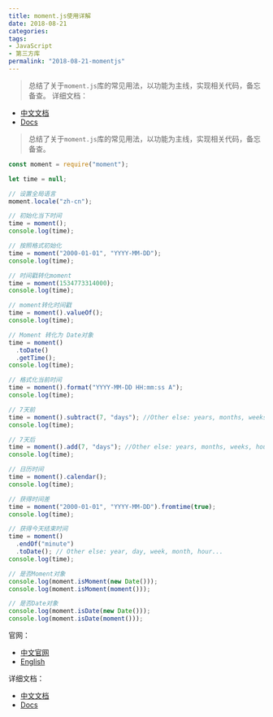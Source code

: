 ```yaml
---
title: moment.js使用详解
date: 2018-08-21
categories:
tags:
- JavaScript
- 第三方库
permalink: "2018-08-21-momentjs"
---
```


> 总结了关于`moment.js`库的常见用法，以功能为主线，实现相关代码，备忘备查。
详细文档：

- [中文文档](http://momentjs.cn/docs/)
- [Docs](http://momentjs.com/docs/)

<!-- more -->

> 总结了关于`moment.js`库的常见用法，以功能为主线，实现相关代码，备忘备查。

```javascript
const moment = require("moment");

let time = null;

// 设置全局语言
moment.locale("zh-cn");

// 初始化当下时间
time = moment();
console.log(time);

// 按照格式初始化
time = moment("2000-01-01", "YYYY-MM-DD");
console.log(time);

// 时间戳转化moment
time = moment(1534773314000);
console.log(time);

// moment转化时间戳
time = moment().valueOf();
console.log(time);

// Moment 转化为 Date对象
time = moment()
  .toDate()
  .getTime();
console.log(time);

// 格式化当前时间
time = moment().format("YYYY-MM-DD HH:mm:ss A");
console.log(time);

// 7天前
time = moment().subtract(7, "days"); //Other else: years, months, weeks, hours, minutes, seconds, milliseconds
console.log(time);

// 7天后
time = moment().add(7, "days"); //Other else: years, months, weeks, hours, minutes, seconds, milliseconds
console.log(time);

// 日历时间
time = moment().calendar();
console.log(time);

// 获得时间差
time = moment("2000-01-01", "YYYY-MM-DD").fromtime(true);
console.log(time);

// 获得今天结束时间
time = moment()
  .endOf("minute")
  .toDate(); // Other else: year, day, week, month, hour...
console.log(time);

// 是否Moment对象
console.log(moment.isMoment(new Date()));
console.log(moment.isMoment(moment()));

// 是否Date对象
console.log(moment.isDate(new Date()));
console.log(moment.isDate(moment()));
```

官网：

- [中文官网](http://momentjs.cn/)
- [English](http://momentjs.com/)

详细文档：

- [中文文档](http://momentjs.cn/docs/)
- [Docs](http://momentjs.com/docs/)
